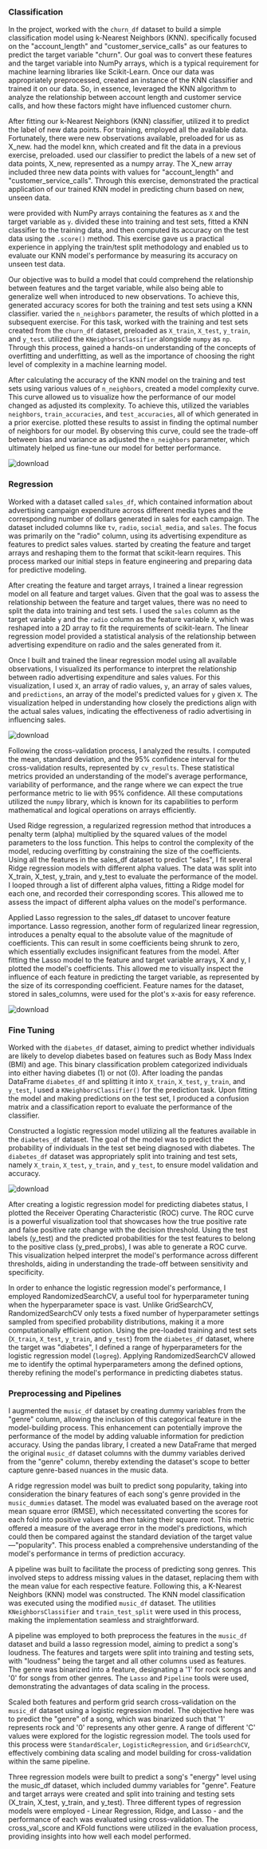 ### Classification

In the project,  worked with the `churn_df` dataset to build a simple classification model using k-Nearest Neighbors (KNN).  specifically focused on the "account_length" and "customer_service_calls" as our features to predict the target variable "churn". Our goal was to convert these features and the target variable into NumPy arrays, which is a typical requirement for machine learning libraries like Scikit-Learn. Once our data was appropriately preprocessed,  created an instance of the KNN classifier and trained it on our data. So, in essence,  leveraged the KNN algorithm to analyze the relationship between account length and customer service calls, and how these factors might have influenced customer churn.

After fitting our k-Nearest Neighbors (KNN) classifier,  utilized it to predict the label of new data points. For training,  employed all the available data. Fortunately, there were new observations available, preloaded for us as X_new.  had the model knn, which  created and fit the data in a previous exercise, preloaded.  used our classifier to predict the labels of a new set of data points, X_new, represented as a numpy array. The X_new array included three new data points with values for "account_length" and "customer_service_calls". Through this exercise,  demonstrated the practical application of our trained KNN model in predicting churn based on new, unseen data.

 were provided with NumPy arrays containing the features as `X` and the target variable as `y`.  divided these into training and test sets, fitted a KNN classifier to the training data, and then computed its accuracy on the test data using the `.score()` method. This exercise gave us a practical experience in applying the train/test split methodology and enabled us to evaluate our KNN model's performance by measuring its accuracy on unseen test data.

Our objective was to build a model that could comprehend the relationship between features and the target variable, while also being able to generalize well when introduced to new observations. To achieve this,  generated accuracy scores for both the training and test sets using a KNN classifier.  varied the `n_neighbors` parameter, the results of which  plotted in a subsequent exercise. For this task,  worked with the training and test sets created from the `churn_df` dataset, preloaded as `X_train`, `X_test`, `y_train`, and `y_test`.  utilized the `KNeighborsClassifier` alongside `numpy` as `np`. Through this process,  gained a hands-on understanding of the concepts of overfitting and underfitting, as well as the importance of choosing the right level of complexity in a machine learning model.

After calculating the accuracy of the KNN model on the training and test sets using various values of `n_neighbors`, created a model complexity curve. This curve allowed us to visualize how the performance of our model changed as adjusted its complexity. To achieve this, utilized the variables `neighbors`, `train_accuracies`, and `test_accuracies`, all of which generated in a prior exercise. plotted these results to assist in finding the optimal number of neighbors for our model. By observing this curve, could see the trade-off between bias and variance as adjusted the `n_neighbors` parameter, which ultimately helped us fine-tune our model for better performance.

![download](https://github.com/ai-akuma/MachineLearning/assets/7444521/8d420723-3a6e-4f5f-8b2e-8ff1c93e4985)

### Regression

Worked with a dataset called `sales_df`, which contained information about advertising campaign expenditure across different media types and the corresponding number of dollars generated in sales for each campaign. The dataset included columns like `tv`, `radio`, `social_media`, and `sales`. The focus was primarily on the "radio" column, using its advertising expenditure as features to predict sales values.  started by creating the feature and target arrays and reshaping them to the format that scikit-learn requires. This process marked our initial steps in feature engineering and preparing data for predictive modeling.

After creating the feature and target arrays, I trained a linear regression model on all feature and target values. Given that the goal was to assess the relationship between the feature and target values, there was no need to split the data into training and test sets. I used the `sales` column as the target variable `y` and the `radio` column as the feature variable `X`, which was reshaped into a 2D array to fit the requirements of scikit-learn. The linear regression model provided a statistical analysis of the relationship between advertising expenditure on radio and the sales generated from it.

Once I built and trained the linear regression model using all available observations, I visualized its performance to interpret the relationship between radio advertising expenditure and sales values. For this visualization, I used `X`, an array of radio values, `y`, an array of sales values, and `predictions`, an array of the model's predicted values for `y` given `X`. The visualization helped in understanding how closely the predictions align with the actual sales values, indicating the effectiveness of radio advertising in influencing sales.

![download](https://github.com/ai-akuma/MachineLearning/assets/7444521/32c73faa-1e66-459e-aa87-376c61d7db1d)

Following the cross-validation process, I analyzed the results. I computed the mean, standard deviation, and the 95% confidence interval for the cross-validation results, represented by `cv_results`. These statistical metrics provided an understanding of the model's average performance, variability of performance, and the range where we can expect the true performance metric to lie with 95% confidence. All these computations utilized the `numpy` library, which is known for its capabilities to perform mathematical and logical operations on arrays efficiently.

Used Ridge regression, a regularized regression method that introduces a penalty term (alpha) multiplied by the squared values of the model parameters to the loss function. This helps to control the complexity of the model, reducing overfitting by constraining the size of the coefficients. Using all the features in the sales_df dataset to predict "sales", I fit several Ridge regression models with different alpha values. The data was split into X_train, X_test, y_train, and y_test to evaluate the performance of the model. I looped through a list of different alpha values, fitting a Ridge model for each one, and recorded their corresponding scores. This allowed me to assess the impact of different alpha values on the model's performance.

Applied Lasso regression to the sales_df dataset to uncover feature importance. Lasso regression, another form of regularized linear regression, introduces a penalty equal to the absolute value of the magnitude of coefficients. This can result in some coefficients being shrunk to zero, which essentially excludes insignificant features from the model. After fitting the Lasso model to the feature and target variable arrays, X and y, I plotted the model's coefficients. This allowed me to visually inspect the influence of each feature in predicting the target variable, as represented by the size of its corresponding coefficient. Feature names for the dataset, stored in sales_columns, were used for the plot's x-axis for easy reference.

![download](https://github.com/ai-akuma/MachineLearning/assets/7444521/5d302cfb-894f-4b8c-92d2-303760901b23)

### Fine Tuning

Worked with the `diabetes_df` dataset, aiming to predict whether individuals are likely to develop diabetes based on features such as Body Mass Index (BMI) and age. This binary classification problem categorized individuals into either having diabetes (1) or not (0). After loading the pandas DataFrame `diabetes_df` and splitting it into `X_train`, `X_test`, `y_train`, and `y_test`, I used a `KNeighborsClassifier()` for the prediction task. Upon fitting the model and making predictions on the test set, I produced a confusion matrix and a classification report to evaluate the performance of the classifier.

Constructed a logistic regression model utilizing all the features available in the `diabetes_df` dataset. The goal of the model was to predict the probability of individuals in the test set being diagnosed with diabetes. The `diabetes_df` dataset was appropriately split into training and test sets, namely `X_train`, `X_test`, `y_train`, and `y_test`, to ensure model validation and accuracy.

![download](https://github.com/ai-akuma/MachineLearning/assets/7444521/98b44765-9c71-4af9-b7ab-7da12c40af3a)

After creating a logistic regression model for predicting diabetes status, I plotted the Receiver Operating Characteristic (ROC) curve. The ROC curve is a powerful visualization tool that showcases how the true positive rate and false positive rate change with the decision threshold. Using the test labels (y_test) and the predicted probabilities for the test features to belong to the positive class (y_pred_probs), I was able to generate a ROC curve. This visualization helped interpret the model's performance across different thresholds, aiding in understanding the trade-off between sensitivity and specificity.

In order to enhance the logistic regression model's performance, I employed RandomizedSearchCV, a useful tool for hyperparameter tuning when the hyperparameter space is vast. Unlike GridSearchCV, RandomizedSearchCV only tests a fixed number of hyperparameter settings sampled from specified probability distributions, making it a more computationally efficient option. Using the pre-loaded training and test sets (`X_train`, `X_test`, `y_train`, and `y_test`) from the `diabetes_df` dataset, where the target was "diabetes", I defined a range of hyperparameters for the logistic regression model (`logreg`). Applying RandomizedSearchCV allowed me to identify the optimal hyperparameters among the defined options, thereby refining the model's performance in predicting diabetes status.

### Preprocessing and Pipelines

I augmented the `music_df` dataset by creating dummy variables from the "genre" column, allowing the inclusion of this categorical feature in the model-building process. This enhancement can potentially improve the performance of the model by adding valuable information for prediction accuracy. Using the pandas library, I created a new DataFrame that merged the original `music_df` dataset columns with the dummy variables derived from the "genre" column, thereby extending the dataset's scope to better capture genre-based nuances in the music data.

A ridge regression model was built to predict song popularity, taking into consideration the binary features of each song's genre provided in the `music_dummies` dataset. The model was evaluated based on the average root mean square error (RMSE), which necessitated converting the scores for each fold into positive values and then taking their square root. This metric offered a measure of the average error in the model's predictions, which could then be compared against the standard deviation of the target value—"popularity". This process enabled a comprehensive understanding of the model's performance in terms of prediction accuracy.

A pipeline was built to facilitate the process of predicting song genres. This involved steps to address missing values in the dataset, replacing them with the mean value for each respective feature. Following this, a K-Nearest Neighbors (KNN) model was constructed. The KNN model classification was executed using the modified `music_df` dataset. The utilities `KNeighborsClassifier` and `train_test_split` were used in this process, making the implementation seamless and straightforward.

A pipeline was employed to both preprocess the features in the `music_df` dataset and build a lasso regression model, aiming to predict a song's loudness. The features and targets were split into training and testing sets, with "loudness" being the target and all other columns used as features. The genre was binarized into a feature, designating a '1' for rock songs and '0' for songs from other genres. The `Lasso` and `Pipeline` tools were used, demonstrating the advantages of data scaling in the process.

Scaled both features and perform grid search cross-validation on the `music_df` dataset using a logistic regression model. The objective here was to predict the "genre" of a song, which was binarized such that '1' represents rock and '0' represents any other genre. A range of different 'C' values were explored for the logistic regression model. The tools used for this process were `StandardScaler`, `LogisticRegression`, and `GridSearchCV`, effectively combining data scaling and model building for cross-validation within the same pipeline.

Three regression models were built to predict a song's "energy" level using the music_df dataset, which included dummy variables for "genre". Feature and target arrays were created and split into training and testing sets (X_train, X_test, y_train, and y_test). Three different types of regression models were employed - Linear Regression, Ridge, and Lasso - and the performance of each was evaluated using cross-validation. The cross_val_score and KFold functions were utilized in the evaluation process, providing insights into how well each model performed.

